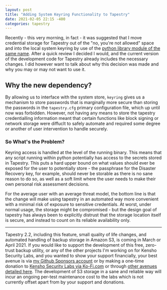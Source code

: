 ```yaml
---
layout: post
title: "Adding System Keyring Functionality to Tapestry"
date: 2021-02-05 22:15 -400
categories: tapestry
---
```


Recently - this very morning, in fact - it was suggested that I move credential storage for Tapestry out of the "no, you're not allowed" space and into the local system keyring by use of the [python library module of the same name](https://pypi.org/project/keyring/). After a quick review I decided I would, and the current version of the development code for Tapestry already includes the necessary changes. I did however want to talk about why this decision was made and why you may or may not want to use it.

## Why the new dependency?
By allowing us to interface with the system store, `keyring` gives us a mechanism to store passwords that is marginally more secure than storing the passwords in the `tapestry.cfg` primary configuration file, which up until now was forbidden. However, not having any means to store the tapestry credentialling information meant that certain functions like block signing or network storage were diffuclt to safely automate and required some degree or another of user intervention to handle securely.

### So What's the Problem?
Keyring access is handled at the level of the running binary. This means that any script running within python potentially has access to the secrets stored in Tapestry. This puts a hard upper bound on what values should ever be exposed for the user to potentially store - the passphrase for the Disaster Recovery key, for example, should never be storable as there is no sane reason to do so, as well as a soft limit where the user needs to make their own personal risk assessment decisions.

For the average user with an average threat model, the bottom line is that the change will make using tapestry in an automated way more convenient with a minimal risk of exposure to sensitive credentials. At worst, under normal usage, the storage might be compromised - but the design goal of tapestry has always been to explicitly distrust that the storage location itself is secure, and instead to count on its reliable availability only.

---

Tapestry 2.2, including this feature, small quality of life changes, and automated handling of backup storage in Amazon S3, is coming in March or April 2021. If you would like to support the development of this free, zero-trust backup utility, or any of the other projects I'm working on for Kensho Security Labs, and you wanted to show your support financially, your best avenue is via [my Github Sponsors account](https://github.com/sponsors/ZAdamMac) or by making a one-time donation to [Kensho Security Labs via Ko-Fi.com](https://ko-fi.com/KenshoSec) or through [other avenues detailed here](https://www.kenshosec.com/support.html). The development of S3 storage in a sane and reliable way will incur an ongoing per-test maintenance cost to the labs which is not currently offset apart from by your support and donations.